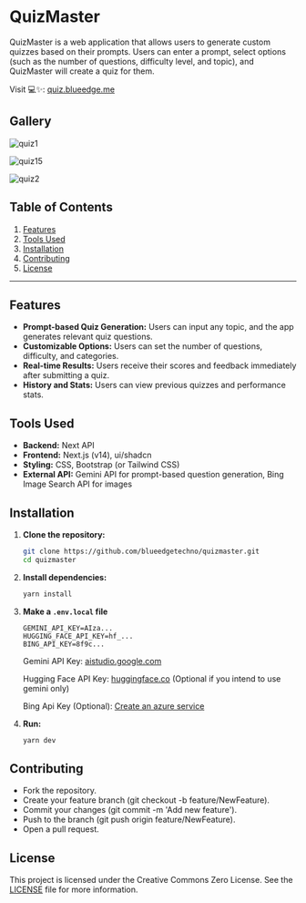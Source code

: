 # QuizMaster

QuizMaster is a web application that allows users to generate custom quizzes based on their prompts. Users can enter a prompt, select options (such as the number of questions, difficulty level, and topic), and QuizMaster will create a quiz for them.

Visit 💻✨: [quiz.blueedge.me](https://quiz.blueedge.me/)

## Gallery

![quiz1](https://github.com/user-attachments/assets/82df3a44-1eec-4434-98f0-6c955729d298)

![quiz15](https://github.com/user-attachments/assets/df708a97-b40e-4827-bd87-8a5a3af27b8b)

![quiz2](https://github.com/user-attachments/assets/06e5d75c-066e-4899-92b4-f035398d2d72)

## Table of Contents

1. [Features](#features)
2. [Tools Used](#tools-used)
3. [Installation](#installation)
4. [Contributing](#contributing)
5. [License](#license)

---

## Features

- **Prompt-based Quiz Generation:** Users can input any topic, and the app generates relevant quiz questions.
- **Customizable Options:** Users can set the number of questions, difficulty, and categories.
- **Real-time Results:** Users receive their scores and feedback immediately after submitting a quiz.
- **History and Stats:** Users can view previous quizzes and performance stats.

## Tools Used

- **Backend:** Next API
- **Frontend:** Next.js (v14), ui/shadcn
- **Styling:** CSS, Bootstrap (or Tailwind CSS)
- **External API:** Gemini API for prompt-based question generation, Bing Image Search API for images

## Installation
1. **Clone the repository:**
   ```bash
   git clone https://github.com/blueedgetechno/quizmaster.git
   cd quizmaster
   ```

2. **Install dependencies:**
   ```bash
   yarn install
   ```

3. **Make a `.env.local` file**
   ```.env
   GEMINI_API_KEY=AIza...
   HUGGING_FACE_API_KEY=hf_...
   BING_API_KEY=8f9c...
   ```

   Gemini API Key: [aistudio.google.com](https://aistudio.google.com/app/apikey)
   
   Hugging Face API Key: [huggingface.co](https://huggingface.co/settings/tokens)  (Optional if you intend to use gemini only)

   Bing Api Key (Optional): [Create an azure service](https://aka.ms/bingapisignup)

3. **Run:**
   ```bash
   yarn dev
   ```

## Contributing
- Fork the repository.
- Create your feature branch (git checkout -b feature/NewFeature).
- Commit your changes (git commit -m 'Add new feature').
- Push to the branch (git push origin feature/NewFeature).
- Open a pull request.

## License
This project is licensed under the Creative Commons Zero License. See the [LICENSE](./LICENSE) file for more information.
